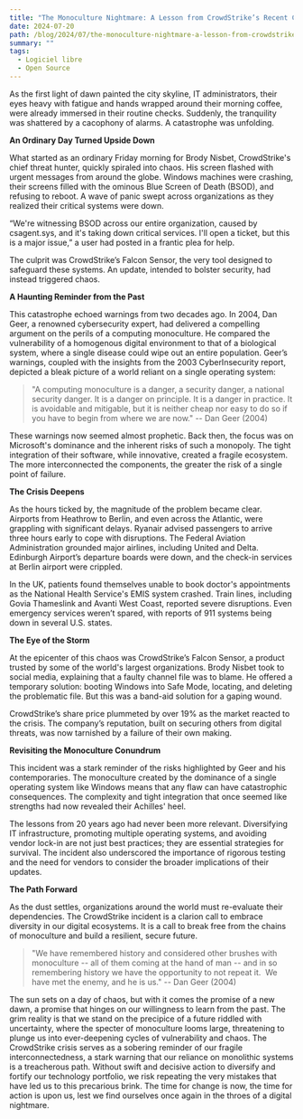 ```yaml
---
title: "The Monoculture Nightmare: A Lesson from CrowdStrike’s Recent Crisis"
date: 2024-07-20
path: /blog/2024/07/the-monoculture-nightmare-a-lesson-from-crowdstrikes-recent-crisis.md
summary: ""
tags:
  - Logiciel libre
  - Open Source
---
```



As the first light of dawn painted the city skyline, IT administrators, their eyes heavy with fatigue and hands wrapped around their morning coffee, were already immersed in their routine checks. Suddenly, the tranquility was shattered by a cacophony of alarms. A catastrophe was unfolding.

**An Ordinary Day Turned Upside Down**

What started as an ordinary Friday morning for Brody Nisbet, CrowdStrike's chief threat hunter, quickly spiraled into chaos. His screen flashed with urgent messages from around the globe. Windows machines were crashing, their screens filled with the ominous Blue Screen of Death (BSOD), and refusing to reboot. A wave of panic swept across organizations as they realized their critical systems were down.

“We're witnessing BSOD across our entire organization, caused by csagent.sys, and it's taking down critical services. I'll open a ticket, but this is a major issue,” a user had posted in a frantic plea for help.

The culprit was CrowdStrike’s Falcon Sensor, the very tool designed to safeguard these systems. An update, intended to bolster security, had instead triggered chaos.

**A Haunting Reminder from the Past**

This catastrophe echoed warnings from two decades ago. In 2004, Dan Geer, a renowned cybersecurity expert, had delivered a compelling argument on the perils of a computing monoculture. He compared the vulnerability of a homogenous digital environment to that of a biological system, where a single disease could wipe out an entire population. Geer’s warnings, coupled with the insights from the 2003 CyberInsecurity report, depicted a bleak picture of a world reliant on a single operating system:

> "A computing monoculture is a danger, a security danger, a national security danger.  It is a danger on principle.  It is a danger in practice.  It is avoidable and mitigable, but it is neither cheap nor easy to do so if you have to begin from where we are now." -- Dan Geer (2004)

These warnings now seemed almost prophetic. Back then, the focus was on Microsoft's dominance and the inherent risks of such a monopoly. The tight integration of their software, while innovative, created a fragile ecosystem. The more interconnected the components, the greater the risk of a single point of failure.

**The Crisis Deepens**

As the hours ticked by, the magnitude of the problem became clear. Airports from Heathrow to Berlin, and even across the Atlantic, were grappling with significant delays. Ryanair advised passengers to arrive three hours early to cope with disruptions. The Federal Aviation Administration grounded major airlines, including United and Delta. Edinburgh Airport’s departure boards were down, and the check-in services at Berlin airport were crippled.

In the UK, patients found themselves unable to book doctor's appointments as the National Health Service's EMIS system crashed. Train lines, including Govia Thameslink and Avanti West Coast, reported severe disruptions. Even emergency services weren’t spared, with reports of 911 systems being down in several U.S. states.

**The Eye of the Storm**

At the epicenter of this chaos was CrowdStrike’s Falcon Sensor, a product trusted by some of the world's largest organizations. Brody Nisbet took to social media, explaining that a faulty channel file was to blame. He offered a temporary solution: booting Windows into Safe Mode, locating, and deleting the problematic file. But this was a band-aid solution for a gaping wound.

CrowdStrike’s share price plummeted by over 19% as the market reacted to the crisis. The company’s reputation, built on securing others from digital threats, was now tarnished by a failure of their own making.

**Revisiting the Monoculture Conundrum**

This incident was a stark reminder of the risks highlighted by Geer and his contemporaries. The monoculture created by the dominance of a single operating system like Windows means that any flaw can have catastrophic consequences. The complexity and tight integration that once seemed like strengths had now revealed their Achilles' heel.

The lessons from 20 years ago had never been more relevant. Diversifying IT infrastructure, promoting multiple operating systems, and avoiding vendor lock-in are not just best practices; they are essential strategies for survival. The incident also underscored the importance of rigorous testing and the need for vendors to consider the broader implications of their updates.

**The Path Forward**

As the dust settles, organizations around the world must re-evaluate their dependencies. The CrowdStrike incident is a clarion call to embrace diversity in our digital ecosystems. It is a call to break free from the chains of monoculture and build a resilient, secure future.

> "We have remembered history and considered other brushes with monoculture -- all of them coming at the hand of man -- and in so remembering history we have the opportunity to not repeat it.  We have met the enemy, and he is us." -- Dan Geer (2004)

The sun sets on a day of chaos, but with it comes the promise of a new dawn, a promise that hinges on our willingness to learn from the past. The grim reality is that we stand on the precipice of a future riddled with uncertainty, where the specter of monoculture looms large, threatening to plunge us into ever-deepening cycles of vulnerability and chaos. The CrowdStrike crisis serves as a sobering reminder of our fragile interconnectedness, a stark warning that our reliance on monolithic systems is a treacherous path. Without swift and decisive action to diversify and fortify our technology portfolio, we risk repeating the very mistakes that have led us to this precarious brink. The time for change is now, the time for action is upon us, lest we find ourselves once again in the throes of a digital nightmare.
